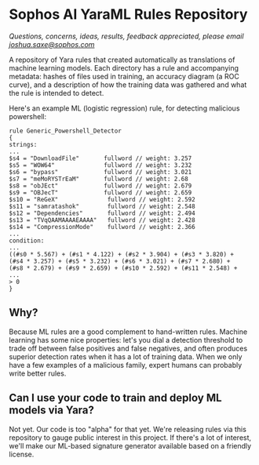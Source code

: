 # Sophos AI YaraML Rules Repository
*Questions, concerns, ideas, results, feedback appreciated, please email joshua.saxe@sophos.com*

A repository of Yara rules that created automatically as translations of machine learning models.  Each directory has a rule and accompanying metadata: hashes of files used in training, an accuracy diagram (a ROC curve), and a description of how the training data was gathered and what the rule is intended to detect.

Here's an example ML (logistic regression) rule, for detecting malicious powershell:

```
rule Generic_Powershell_Detector
{
strings:
...
$s4 = "DownloadFile"       fullword // weight: 3.257
$s5 = "WOW64"              fullword // weight: 3.232
$s6 = "bypass"             fullword // weight: 3.021
$s7 = "meMoRYSTrEaM"       fullword // weight: 2.68
$s8 = "obJEct"             fullword // weight: 2.679
$s9 = "OBJecT"             fullword // weight: 2.659
$s10 = "ReGeX"              fullword // weight: 2.592
$s11 = "samratashok"        fullword // weight: 2.548
$s12 = "Dependencies"       fullword // weight: 2.494
$s13 = "TVqQAAMAAAAEAAAA"   fullword // weight: 2.428
$s14 = "CompressionMode"    fullword // weight: 2.366
...
condition:
...
((#s0 * 5.567) + (#s1 * 4.122) + (#s2 * 3.904) + (#s3 * 3.820) + 
(#s4 * 3.257) + (#s5 * 3.232) + (#s6 * 3.021) + (#s7 * 2.680) + 
(#s8 * 2.679) + (#s9 * 2.659) + (#s10 * 2.592) + (#s11 * 2.548) + 
...
> 0
}
```

## Why?

Because ML rules are a good complement to hand-written rules.  Machine learning has some nice properties: let's you dial a detection threshold to trade off between false positives and false negatives, and often produces superior detection rates when it has a lot of training data.  When we only have a few examples of a malicious family, expert humans can probably write better rules.

## Can I use your code to train and deploy ML models via Yara?

Not yet.  Our code is too "alpha" for that yet.  We're releasing rules via this repository to gauge public interest in this project.  If there's a lot of interest, we'll make our ML-based signature generator available based on a friendly license.
